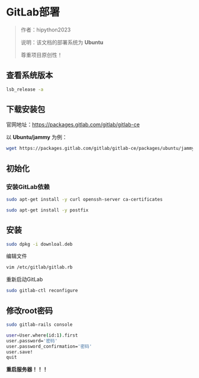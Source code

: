 # GitLab部署

> 作者：hipython2023
>
> 说明：该文档的部署系统为 **Ubuntu**
>
> 尊重项目原创性！

## 查看系统版本

~~~sh
lsb_release -a
~~~

## 下载安装包

官网地址：https://packages.gitlab.com/gitlab/gitlab-ce

以 **Ubuntu/jammy** 为例：

~~~sh
wget https://packages.gitlab.com/gitlab/gitlab-ce/packages/ubuntu/jammy/gitlab-ce_16.7.0-ce.0_amd64.deb/download.deb
~~~

## 初始化

### 安装GitLab依赖

~~~sh
sudo apt-get install -y curl openssh-server ca-certificates
~~~

~~~sh
sudo apt-get install -y postfix
~~~

## 安装

~~~sh
sudo dpkg -i downloal.deb
~~~

编辑文件

~~~sh
vim /etc/gitlab/gitlab.rb
~~~

重新启动GitLab

~~~ sh
sudo gitlab-ctl reconfigure
~~~

## 修改root密码

~~~~sh
sudo gitlab-rails console
~~~~

~~~ sh
user=User.where(id:1).first 
user.password='密码'
user.password_confirmation='密码' 
user.save! 
quit
~~~

**重启服务器！！！**

